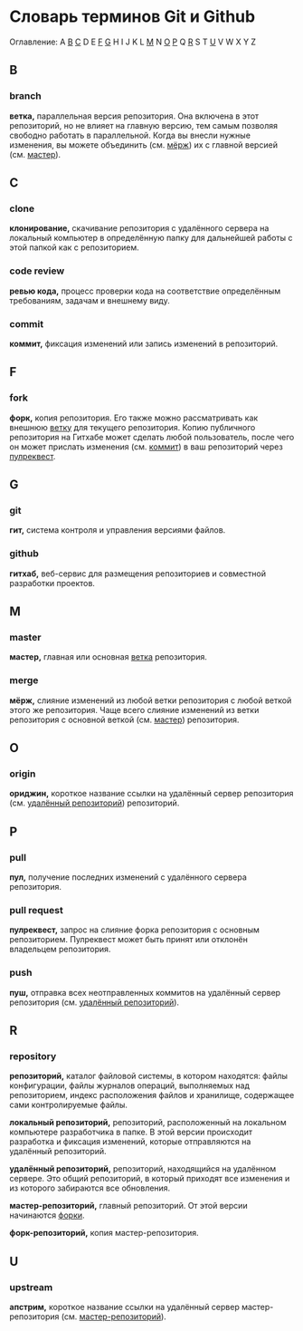 # Словарь терминов Git и Github

Оглавление: A [B](#b) [C](#c) D E [F](#f) [G](#g) H I J K L [M](#m) N [O](#o) [P](#p) Q [R](#r) S T [U](#u) V W X Y Z

## B

### branch

**ветка,** параллельная версия репозитория. Она включена в этот репозиторий, но не влияет на главную версию, тем самым позволяя свободно работать в параллельной. Когда вы внесли нужные изменения, вы можете объединить (см. [мёрж](#merge)) их с главной версией (см. [мастер](#master)).

## C

### clone

**клонирование,** скачивание репозитория с удалённого сервера на локальный компьютер в определённую папку для дальнейшей работы с этой папкой как с репозиторием.

### code review

**ревью кода,** процесс проверки кода на соответствие определённым требованиям, задачам и внешнему виду.

### commit

**коммит,** фиксация изменений или запись изменений в репозиторий.

## F

### fork

**форк,** копия репозитория. Его также можно рассматривать как внешнюю [ветку](#branch) для текущего репозитория. Копию публичного репозитория на Гитхабе может сделать любой пользователь, после чего он может прислать изменения (см. [коммит](#commit)) в ваш репозиторий через [пулреквест](#pull-request).

## G

### git

**гит,** система контроля и управления версиями файлов.

### github

**гитхаб,** веб-сервис для размещения репозиториев и совместной разработки проектов.

## M

### master

**мастер,** главная или основная [ветка](#branch) репозитория.

### merge

**мёрж,** слияние изменений из любой ветки репозитория с любой веткой этого же репозитория. Чаще всего слияние изменений из ветки репозитория с основной веткой (см. [мастер](#master)) репозитория.

## O

### origin

**ориджин,** короткое название ссылки на удалённый сервер репозитория (см. [удалённый репозиторий](#repository)) репозиторий.

## P

### pull

**пул,** получение последних изменений с удалённого сервера репозитория.

### pull request

**пулреквест,** запрос на слияние форка репозитория с основным репозиторием. Пулреквест может быть принят или отклонён владельцем репозитория.

### push

**пуш,** отправка всех неотправленных коммитов на удалённый сервер репозитория (см. [удалённый репозиторий](#repository)).

## R

### repository

**репозиторий,** каталог файловой системы, в котором находятся: файлы конфигурации, файлы журналов операций, выполняемых над репозиторием, индекс расположения файлов и хранилище, содержащее сами контролируемые файлы.

**локальный репозиторий,** репозиторий, расположенный на локальном компьютере разработчика в папке. В этой версии происходит разработка и фиксация изменений, которые отправляются на удалённый репозиторий.

**удалённый репозиторий,** репозиторий, находящийся на удалённом сервере. Это общий репозиторий, в который приходят все изменения и из которого забираются все обновления.

**мастер-репозиторий,** главный репозиторий. От этой версии начинаются [форки](#fork).

**форк-репозиторий,** копия мастер-репозитория.

## U

### upstream

**апстрим,** короткое название ссылки на удалённый сервер мастер-репозитория (см. [мастер-репозиторий](#repository)).
